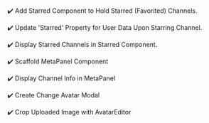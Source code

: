 :heavy_check_mark: Add Starred Component to Hold Starred (Favorited) Channels.

:heavy_check_mark: Update 'Starred' Property for User Data Upon Starring Channel.

:heavy_check_mark: Display Starred Channels in Starred Component.

:heavy_check_mark: Scaffold MetaPanel Component

:heavy_check_mark: Display Channel Info in MetaPanel

:heavy_check_mark: Create Change Avatar Modal

:heavy_check_mark: Crop Uploaded Image with AvatarEditor

